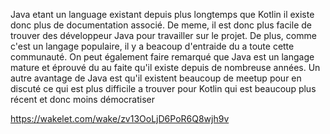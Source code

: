 Java etant un language existant depuis plus longtemps que Kotlin il existe donc plus de documentation associé. 
De meme, il est donc plus facile de trouver des développeur Java pour travailler sur le projet. De plus, comme c'est un langage populaire, il y a beacoup d'entraide du a toute cette communauté. On peut également faire remarqué que Java est un langage mature et éprouvé du au faite qu'il existe depuis de nombreuse années. Un autre avantage de Java est qu'il existent beaucoup de meetup pour en discuté ce qui est plus difficile a trouver pour Kotlin qui est beaucoup plus récent et donc moins démocratiser

https://wakelet.com/wake/zv13OoLjD6PoR6Q8wjh9v
